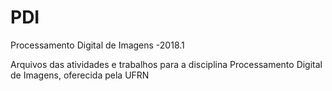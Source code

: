 # PDI
Processamento Digital de Imagens -2018.1

Arquivos das atividades e trabalhos para a disciplina Processamento Digital de Imagens, oferecida pela UFRN
